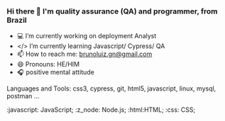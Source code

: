 ### Hi there 👋 I'm quality assurance (QA) and programmer, from Brazil


- 💻 I’m currently working on deployment Analyst 
- </> I’m currently learning Javascript/ Cypress/ QA
- 📫 How to reach me: brunoluiz.gn@gmail.com
- 😄 Pronouns: HE/HIM
- 🎧 positive mental attitude

Languages and Tools:
css3, cypress, git, html5, javascript, linux, mysql, postman ...

:javascript: JavaScript; :z_node: Node.js; :html:HTML; :css: CSS;
